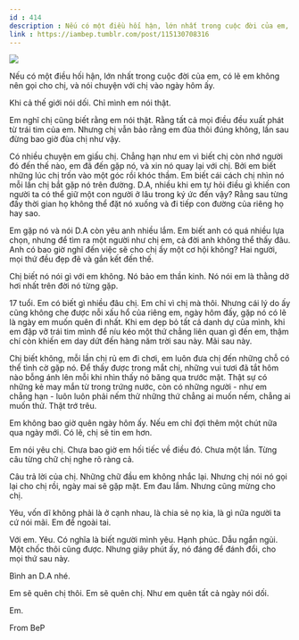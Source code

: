 ```yaml
---
id : 414
description : Nếu có một điều hối hận, lớn nhất trong cuộc đời của em, có lẽ em không nên gọi cho chị, và nói chuyện với chị vào ngày hôm ấy.
link : https://iambep.tumblr.com/post/115130708316
---
```


![](https://64.media.tumblr.com/af674b444910b466b69b3f8e20d3aa5a/tumblr_nm35eu84Oa1u3a9rjo1_540.jpg)

Nếu có một điều hối hận, lớn nhất trong cuộc đời của em, có lẽ em không
nên gọi cho chị, và nói chuyện với chị vào ngày hôm ấy.

Khi cả thế giới nói dối. Chỉ mình em nói thật.

Em nghĩ chị cũng biết rằng em nói thật. Rằng tất cả mọi điều đều xuất phát
từ trái tim của em. Nhưng chị vẫn bảo rằng em đùa thôi đúng không, lần sau
đừng bao giờ đùa chị như vậy.

Có nhiều chuyện em giấu chị. Chẳng hạn như em vì biết chị còn nhớ người
đó đến thế nào, em đã đến gặp nó, và xin nó quay lại với chị. Bởi em biết
những lúc chị trốn vào một góc rồi khóc thầm. Em biết cái cách chị nhìn
nó mỗi lần chị bắt gặp nó trên đường. D.A, nhiều khi em tự hỏi điều gì khiến
con người ta có thể giữ một con người ở lâu trong ký ức đến vậy? Rằng sau
từng đấy thời gian họ không thể đặt nó xuống và đi tiếp con đường của riêng
họ hay sao.

Em gặp nó và nói D.A còn yêu anh nhiều lắm. Em biết anh có quá nhiều lựa
chọn, nhưng để tìm ra một người như chị em, cả đời anh không thể thấy đâu.
Anh có bao giờ nghĩ đến việc sẽ cho chị ấy một cơ hội không? Hai người,
mọi thứ đều đẹp đẽ và gắn kết đến thế.

Chị biết nó nói gì với em không. Nó bảo em thần kinh. Nó nói em là thằng
dở hơi nhất trên đời nó từng gặp.

17 tuổi. Em có biết gì nhiều đâu chị. Em chỉ vì chị mà thôi. Nhưng cái lý
do ấy cũng không che được nỗi xấu hổ của riêng em, ngày hôm đấy, gặp nó
có lẽ là ngày em muốn quên đi nhất. Khi em dẹp bỏ tất cả danh dự của mình,
khi em đập vỡ trái tim mình để níu kéo một thứ chẳng liên quan gì đến em,
thậm chí còn khiến em day dứt đến hàng năm trời sau này. Mãi sau này.

Chị biết không, mỗi lần chị rủ em đi chơi, em luôn đưa chị đến những chỗ
có thể tình cờ gặp nó. Để thấy được trong mắt chị, những vui tươi đã tắt
hôm nào bỗng ánh lên mỗi khi nhìn thấy nó băng qua trước mặt. Thật sự có
những kẻ may mắn từ trong trứng nước, còn có những người - như em chẳng
hạn - luôn luôn phải nếm thử những thứ chẳng ai muốn nếm, chẳng ai muốn
thử. Thật trớ trêu.

Em không bao giờ quên ngày hôm ấy. Nếu em chỉ đợi thêm một chút nữa qua
ngày mới. Có lẽ, chị sẽ tin em hơn.

Em nói yêu chị. Chưa bao giờ em hối tiếc về điều đó. Chưa một lần. Từng
câu từng chữ chị nghe rõ ràng cả.

Câu trả lời của chị. Những chữ đầu em không nhắc lại. Nhưng chị nói nó gọi
lại cho chị rồi, ngày mai sẽ gặp mặt. Em đau lắm. Nhưng cũng mừng cho chị.

Yêu, vốn dĩ không phải là ở cạnh nhau, là chia sẻ nọ kia, là gì nữa người
ta cứ nói mãi. Em để ngoài tai.

Với em. Yêu. Có nghĩa là biết người mình yêu. Hạnh phúc. Dẫu ngắn ngủi.
Một chốc thôi cũng được. Nhưng giây phút ấy, nó đáng để đánh đổi, cho mọi
thứ sau này.

Bình an D.A nhé.

Em sẽ quên chị thôi. Em sẽ quên chị. Như em quên tất cả ngày nói dối.

Em.

From BeP